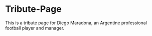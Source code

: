 # Tribute-Page
This is a tribute page for Diego Maradona, an Argentine professional football player and manager.
